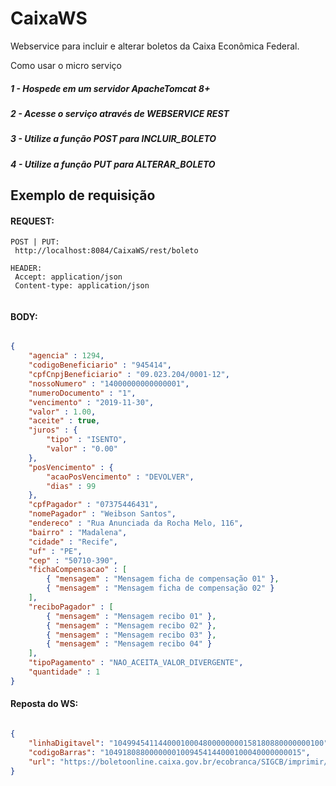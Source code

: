 # CaixaWS
Webservice para incluir e alterar boletos da Caixa Econômica Federal.

Como usar o micro serviço

##### 1 - Hospede em um servidor ApacheTomcat 8+
##### 2 - Acesse o serviço através de WEBSERVICE REST
##### 3 - Utilize a função POST para INCLUIR_BOLETO
##### 4 - Utilize a função PUT para ALTERAR_BOLETO

Exemplo de requisição
-----------------------


#### REQUEST:
```
POST | PUT: 
 http://localhost:8084/CaixaWS/rest/boleto

HEADER:
 Accept: application/json
 Content-type: application/json
 
```
#### BODY:

```json

{
	"agencia" : 1294,
	"codigoBeneficiario" : "945414",
	"cpfCnpjBeneficiario" : "09.023.204/0001-12",
	"nossoNumero" : "14000000000000001",
	"numeroDocumento" : "1",
	"vencimento" : "2019-11-30",
	"valor" : 1.00,
	"aceite" : true,
	"juros" : {
		"tipo" : "ISENTO",
		"valor" : "0.00"
	},
	"posVencimento" : {
		"acaoPosVencimento" : "DEVOLVER",
		"dias" : 99
	},
	"cpfPagador" : "07375446431",
	"nomePagador" : "Weibson Santos",
	"endereco" : "Rua Anunciada da Rocha Melo, 116",
	"bairro" : "Madalena",
	"cidade" : "Recife",
	"uf" : "PE",
	"cep" : "50710-390",
	"fichaCompensacao" : [
		{ "mensagem" : "Mensagem ficha de compensação 01" },
		{ "mensagem" : "Mensagem ficha de compensação 02" }
	],
	"reciboPagador" : [
		{ "mensagem" : "Mensagem recibo 01" },
		{ "mensagem" : "Mensagem recibo 02" },
		{ "mensagem" : "Mensagem recibo 03" },
		{ "mensagem" : "Mensagem recibo 04" }
	],	
	"tipoPagamento" : "NAO_ACEITA_VALOR_DIVERGENTE",
	"quantidade" : 1
}

```

#### Reposta do WS:

```json

{
	"linhaDigitavel": "10499454114400010004800000000158180880000000100",
	"codigoBarras": "10491808800000001009454144000100040000000015",
	"url": "https://boletoonline.caixa.gov.br/ecobranca/SIGCB/imprimir/0945414/14000000000000001"
}

```
